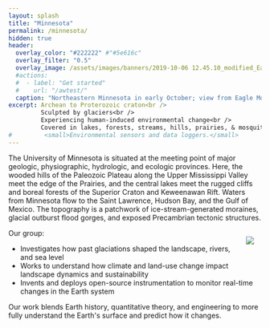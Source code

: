 ```yaml
---
layout: splash
title: "Minnesota"
permalink: /minnesota/
hidden: true
header:
  overlay_color: "#222222" #"#5e616c"
  overlay_filter: "0.5"
  overlay_image: /assets/images/banners/2019-10-06 12.45.10_modified_EagleMountain_withMarkH.jpg
  #actions:
  #  - label: "Get started"
  #    url: "/awtest/"
  caption: "Northeastern Minnesota in early October; view from Eagle Mountain. *Photo: A. Wickert*"
excerpt: Archean to Proterozoic craton<br />
         Sculpted by glaciers<br />
         Experiencing human-induced environmental change<br />
         Covered in lakes, forests, streams, hills, prairies, & mosquitoes<br />
#         <small>Environmental sensors and data loggers.</small>
---
```


The University of Minnesota is situated at the meeting point of major geologic, physiographic, hydrologic, and ecologic provinces. Here, the wooded hills of the Paleozoic Plateau along the Upper Mississippi Valley meet the edge of the Prairies, and the central lakes meet the rugged cliffs and boreal forests of the Superior Craton and Keweenawan Rift. Waters from Minnesota flow to the Saint Lawrence, Hudson Bay, and the Gulf of Mexico. The topography is a patchwork of ice-stream-generated moraines, glacial outburst flood gorges, and exposed Precambrian tectonic structures.

<img align="right" src="/assets/images/Minnesota.png" style="margin:15px">

Our group:
* Investigates how past glaciations shaped the landscape, rivers, and sea level
* Works to understand how climate and land-use change impact landscape dynamics and sustainability
* Invents and deploys open-source instrumentation to monitor real-time changes in the Earth system

Our work blends Earth history, quantitative theory, and engineering to more fully understand the Earth's surface and predict how it changes.
